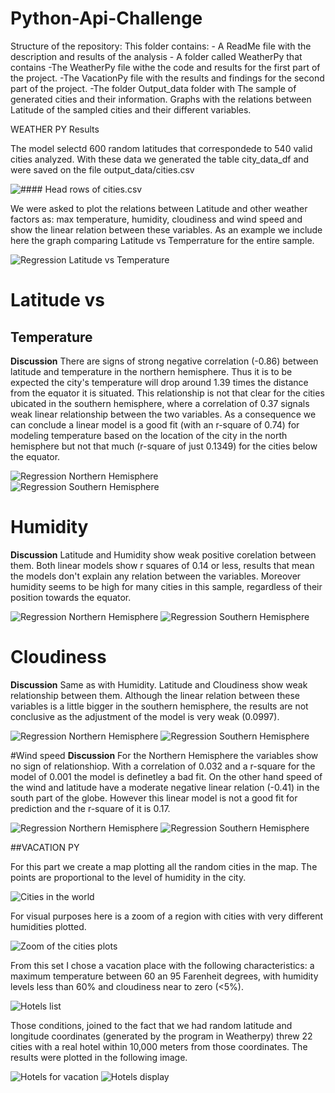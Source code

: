 # Python-Api-Challenge

Structure of the repository:
This folder contains:
    - A ReadMe file with the description and results of the analysis
    - A folder called WeatherPy that contains
        -The WeatherPy file withe the code and results for the first part of the project.
        -The VacationPy file with the results and findings for the second part of the project.
        -The folder Output_data folder with 
            The sample of generated cities and their information.
            Graphs with the relations between Latitude of the sampled cities and their different variables.


WEATHER PY Results

The model selectd 600 random latitudes that correspondede to 540 valid cities analyzed. With these data we generated the table city_data_df and were saved on the file output_data/cities.csv

![#### Head rows of cities.csv](/Weatherpy/output_data/Images/city_data_df.png)

We were asked to plot the relations between Latitude and other weather factors as: max temperature, humidity, cloudiness and wind speed and show the linear relation between these variables. As an example we include here the graph comparing Latitude vs Temperrature for the entire sample.  

![Regression Latitude vs Temperature](./Weatherpy/output_data/Images/Lat_vs_Temp_Total.png)

# Latitude vs
## Temperature
**Discussion** There are signs of strong negative correlation (-0.86) between latitude and temperature in the northern hemisphere. Thus it is to be expected the city's temperature will drop around 1.39 times the distance from the equator it is situated. This relationship is not that clear for the cities ubicated in the southern hemisphere, where a correlation of 0.37 signals weak linear relationship between the two variables. As a consequence we can conclude a linear model is a good fit (with an r-square of 0.74) for modeling temperature based on the location of the city in the north hemisphere but not that much (r-square of just 0.1349) for the cities below the equator.  

![Regression Northern Hemisphere](./Weatherpy/output_data/Images/Lat_vs_Temp_North.png)      
![Regression Southern Hemisphere](./Weatherpy/output_data/Images/Lat_vs_Temp_South.png)

# Humidity
**Discussion** Latitude and Humidity show weak positive corelation between them. Both linear models show r squares of 0.14 or less, results that mean the models don't explain any relation between the variables. Moreover humidity seems to be high for many cities in this sample, regardless of their position towards the equator.

![Regression Northern Hemisphere](./Weatherpy/output_data/Images/Lat_vs_Hum_North.png)
![Regression Southern Hemisphere](./Weatherpy/output_data/Images/Lat_vs_Hum_South.png)


# Cloudiness
**Discussion** Same as with Humidity. Latitude and Cloudiness show weak relationship between them. Although the linear relation between these variables is a little bigger in the southern hemisphere, the results are not conclusive as the adjustment of the model is very weak (0.0997). 

![Regression Northern Hemisphere](./Weatherpy/output_data/Images/Lat_vs_Cloud_North.png)
![Regression Southern Hemisphere](./Weatherpy/output_data/Images/Lat_vs_Cloud_South.png)


#Wind speed
**Discussion** For the Northern Hemisphere the variables show no sign of relationshiop. With a correlation of   0.032 and a r-square for the model of 0.001 the model is definetley a bad fit. On the other hand speed of the wind and latitude have a moderate negative linear relation (-0.41) in the south part of the globe. However this linear model is not a good fit for prediction and the r-square of it is 0.17.

![Regression Northern Hemisphere](/Weatherpy/output_data/Images/Lat_vs_Wind_North.png)
![Regression Southern Hemisphere](/Weatherpy/output_data/Images/Lat_vs_Wind_South.png)

##VACATION PY

For this part we create a map plotting all the random cities in the map. The points are proportional to the level of humidity in the city. 

![Cities in the world](/Weatherpy/output_data/Images/Cities_around_the_world.png) 

For visual purposes here is a zoom of a region with cities with very different humidities plotted. 

![Zoom of the cities plots](/Weatherpy/output_data/Images/Zoom_cities_w_humidity.png)

From this set I chose a vacation place with the following characteristics: a maximum temperature between 60 an 95 Farenheit degrees, with humidity levels less than 60% and cloudiness near to zero (<5%).

![Hotels list](./Weatherpy/output_data/Images/Hotels_list.png)

Those conditions, joined to the fact that we had random latitude and longitude coordinates (generated by the program in Weatherpy) threw 22 cities with a real hotel within 10,000 meters from those coordinates. The results were plotted in the following image. 

![Hotels for vacation](./Weatherpy/output_data/Images/Hotels_for_vacation.png)
![Hotels display](./Weatherpy/output_data/Images/Hotel_display_in_map.png)
